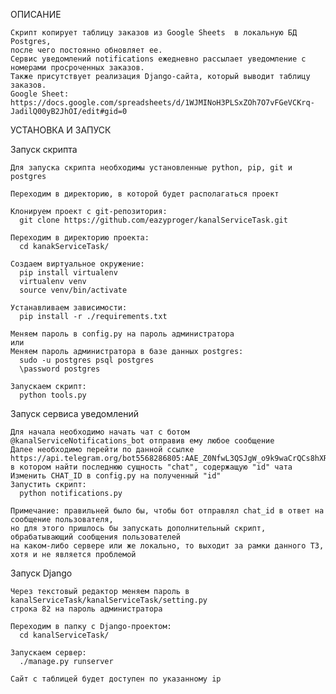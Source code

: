 ОПИСАНИЕ

    Скрипт копирует таблицу заказов из Google Sheets  в локальную БД Postgres, 
    после чего постоянно обновляет ее.
    Сервис уведомлений notifications ежедневно рассылает уведомление с номерами просроченных заказов.
    Также присутствует реализация Django-сайта, который выводит таблицу заказов.
    Google Sheet: https://docs.google.com/spreadsheets/d/1WJMINoH3PLSxZOh7O7vFGeVCKrq-JadilQ00yB2JhOI/edit#gid=0
    

УСТАНОВКА И ЗАПУСК

  Запуск скрипта
  
    Для запуска скрипта необходимы установленные python, pip, git и postgres
    
    Переходим в директорию, в которой будет располагаться проект
    
    Клонируем проект с git-репозитория:
      git clone https://github.com/eazyproger/kanalServiceTask.git
      
    Переходим в директорию проекта:
      cd kanakServiceTask/
    
    Создаем виртуальное окружение:
      pip install virtualenv
      virtualenv venv
      source venv/bin/activate
      
    Устанавливаем зависимости:
      pip install -r ./requirements.txt

    Меняем пароль в config.py на пароль администратора
    или
    Меняем пароль администратора в базе данных postgres:
      sudo -u postgres psql postgres
      \password postgres

    Запускаем скрипт:
      python tools.py

  Запуск сервиса уведомлений
    
    Для начала необходимо начать чат с ботом @kanalServiceNotifications_bot отправив ему любое сообщение
    Далее необходимо перейти по данной ссылке https://api.telegram.org/bot5568286805:AAE_Z0NfwL3QSJgW_o9k9waCrQCs8hXR054/getUpdates,
    в котором найти последнюю сущность "chat", содержащую "id" чата
    Изменить CHAT_ID в config.py на полученный "id"
    Запустить скрипт:
      python notifications.py
      
    Примечание: правильней было бы, чтобы бот отправлял chat_id в ответ на сообщение пользователя,
    но для этого пришлось бы запускать дополнительный скрипт, обрабатывающий сообщения пользователей
    на каком-либо сервере или же локально, то выходит за рамки данного ТЗ, хотя и не является проблемой

  Запуск Django
    
    Через текстовый редактор меняем пароль в kanalServiceTask/kanalServiceTask/setting.py 
    строка 82 на пароль администратора
    
    Переходим в папку с Django-проектом:
      cd kanalServiceTask/
    
    Запускаем сервер:
      ./manage.py runserver
      
    Сайт с таблицей будет доступен по указанному ip
